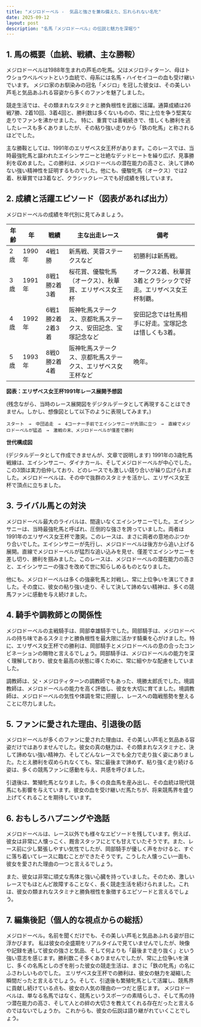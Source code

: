 ```yaml
---
title: "メジロドーベル -  気品と強さを兼ね備えた、忘れられない名牝"
date: 2025-09-12
layout: post
description: "名馬『メジロドーベル』の伝説と魅力を深堀り"
---
```


## 1. 馬の概要（血統、戦績、主な勝鞍）

メジロドーベルは1988年生まれの芦毛の牝馬。父はメジロティターン、母はトウショウベルベットという血統で、母系には名馬・ハイセイコーの血も受け継いでいます。  メジロ家のお馴染みの冠名「メジロ」を冠した彼女は、その美しい芦毛と気品あふれる容姿から多くのファンを魅了しました。

競走生活では、その類まれなスタミナと勝負根性を武器に活躍。通算成績は26戦7勝、2着10回、3着4回と、勝利数は多くないものの、常に上位を争う堅実な走りでファンを沸かせました。  特に、重賞では善戦続きで、惜しくも勝利を逃したレースも多くありましたが、その粘り強い走りから「鉄の牝馬」と称されるほどでした。

主な勝鞍としては、1991年のエリザベス女王杯があります。このレースでは、当時最強牝馬と謳われたエイシンサニーと壮絶なデッドヒートを繰り広げ、見事勝利を収めました。この勝利は、メジロドーベルの潜在能力の高さと、決して諦めない強い精神性を証明するものでした。他にも、優駿牝馬（オークス）では2着、秋華賞では3着など、クラシックレースでも好成績を残しています。


## 2. 成績と活躍エピソード（図表があれば出力）

メジロドーベルの成績を年代別に見てみましょう。

| 年齢 | 年 | 戦績 | 主な出走レース | 備考 |
|---|---|---|---|---|
| 2歳 | 1990年 | 4戦1勝 | 新馬戦、芙蓉ステークスなど | 初勝利は新馬戦。 |
| 3歳 | 1991年 | 8戦1勝2着3着 | 桜花賞、優駿牝馬（オークス）、秋華賞、エリザベス女王杯 | オークス2着、秋華賞3着とクラシックで好走。エリザベス女王杯制覇。|
| 4歳 | 1992年 | 6戦1勝2着2着3着 | 阪神牝馬ステークス、京都牝馬ステークス、安田記念、宝塚記念など | 安田記念では牡馬相手に好走。宝塚記念は惜しくも3着。 |
| 5歳 | 1993年 | 8戦0勝2着4着 | 阪神牝馬ステークス、京都牝馬ステークス、エリザベス女王杯など | 晩年。 |


**図表：エリザベス女王杯1991年レース展開予想図**

(残念ながら、当時のレース展開図をデジタルデータとして再現することはできません。しかし、想像図として以下のように表現してみます。)

```
スタート　→　中団追走　→　4コーナー手前でエイシンサニーが先頭に立つ　→　直線でメジロドーベルが猛追　→　激戦の末、メジロドーベルが僅差で勝利
```

**世代構成図**

(デジタルデータとして作成できませんが、文章で説明します) 1991年の3歳牝馬戦線は、エイシンサニー、ダイナカール、そしてメジロドーベルが中心でした。この3頭は実力伯仲しており、どのレースでも激しい競り合いが繰り広げられました。メジロドーベルは、その中で抜群のスタミナを活かし、エリザベス女王杯で頂点に立ちました。


## 3. ライバル馬との対決

メジロドーベル最大のライバルは、間違いなくエイシンサニーでした。エイシンサニーは、当時最強牝馬と呼ばれ、圧倒的な強さを誇っていました。両者は1991年のエリザベス女王杯で激突。このレースは、まさに両者の意地のぶつかり合いでした。エイシンサニーが先行し、メジロドーベルは後方から追い上げる展開。直線でメジロドーベルが猛烈な追い込みを見せ、僅差でエイシンサニーを差し切り、勝利を掴みました。このレースは、メジロドーベルの潜在能力の高さと、エイシンサニーの強さを改めて世に知らしめるものとなりました。

他にも、メジロドーベルは多くの強豪牝馬と対戦し、常に上位争いを演じてきました。その度に、彼女の粘り強い走り、そして決して諦めない精神は、多くの競馬ファンに感動を与え続けました。


## 4. 騎手や調教師との関係性

メジロドーベルの主戦騎手は、岡部幸雄騎手でした。岡部騎手は、メジロドーベルの持ち味であるスタミナと勝負根性を最大限に活かす騎乗を心がけました。特に、エリザベス女王杯での勝利は、岡部騎手とメジロドーベルの息の合ったコンビネーションの賜物と言えるでしょう。岡部騎手は、メジロドーベルの能力を深く理解しており、彼女を最高の状態に導くために、常に細やかな配慮をしていました。

調教師は、父・メジロティターンの調教師でもあった、境勝太郎氏でした。境調教師は、メジロドーベルの能力を高く評価し、彼女を大切に育てました。境調教師は、メジロドーベルの気性や体調を常に把握し、レースへの臨戦態勢を整えることに尽力しました。


## 5. ファンに愛された理由、引退後の話

メジロドーベルが多くのファンに愛された理由は、その美しい芦毛と気品ある容姿だけではありませんでした。彼女の真の魅力は、その類まれなスタミナと、決して諦めない強い精神力、そしてどんなレースでも全力で走り抜く姿にありました。たとえ勝利を収められなくても、常に最後まで諦めず、粘り強く走り続ける姿は、多くの競馬ファンに感動を与え、共感を呼びました。

引退後は、繁殖牝馬となりました。多くの良血馬を産み出し、その血統は現代競馬にも影響を与えています。彼女の血を受け継いだ馬たちが、将来競馬界を盛り上げてくれることを期待しています。


## 6. おもしろハプニングや逸話

メジロドーベルは、レース以外でも様々なエピソードを残しています。例えば、彼女は非常に人懐っこく、厩舎スタッフにとても甘えていたそうです。また、レース前に少し緊張しやすい気性でしたが、岡部騎手が優しく声をかけると、すぐに落ち着いてレースに臨むことができたそうです。こうした人懐っこい一面も、彼女を愛された理由の一つと言えるでしょう。

また、彼女は非常に頑丈な馬体と強い心臓を持っていました。そのため、激しいレースでもほとんど故障することなく、長く競走生活を続けられました。これは、彼女の類まれなスタミナと勝負根性を象徴するエピソードと言えるでしょう。


## 7. 編集後記（個人的な視点からの総括）

メジロドーベル。名前を聞くだけでも、その美しい芦毛と気品あふれる姿が目に浮かびます。  私は彼女の全盛期をリアルタイムで見ていませんでしたが、映像や記録を通して彼女の強さと気品、そして何よりも「最後まで走り抜く」という強い意志を感じます。勝利数こそ多くありませんでしたが、常に上位争いを演じ、多くの名馬としのぎを削った彼女の競走生活は、まさに「鉄の牝馬」の名にふさわしいものでした。  エリザベス女王杯での勝利は、彼女の魅力を凝縮した瞬間だったと言えるでしょう。そして、引退後も繁殖牝馬として活躍し、競馬界に貢献し続けている点も、彼女の人気の理由の一つだと感じます。  メジロドーベルは、単なる名馬ではなく、競馬というスポーツの素晴らしさ、そして馬の持つ潜在能力の高さ、そして人との絆の大切さを教えてくれる存在だったと言えるのではないでしょうか。  これからも、彼女の伝説は語り継がれていくことでしょう。
